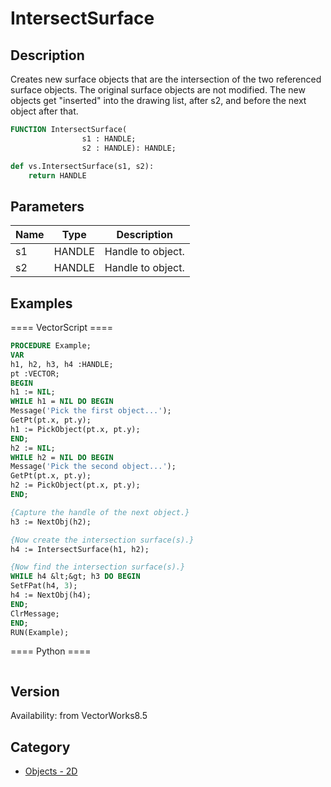 # IntersectSurface

## Description
Creates new surface objects that are the intersection of  the two referenced surface objects. The original surface objects are not modified. The new objects get &quot;inserted&quot; into the drawing list, after s2, and before the next object after that.

```pascal
FUNCTION IntersectSurface(
				s1 : HANDLE;
				s2 : HANDLE): HANDLE;
```

```python
def vs.IntersectSurface(s1, s2):
    return HANDLE
```

## Parameters
|Name|Type|Description|
|---|---|---|
|s1|HANDLE|Handle to object.|
|s2|HANDLE|Handle to object.|

## Examples
==== VectorScript ====
```pascal
PROCEDURE Example;
VAR
h1, h2, h3, h4 :HANDLE;
pt :VECTOR;
BEGIN
h1 := NIL;
WHILE h1 = NIL DO BEGIN
Message('Pick the first object...');
GetPt(pt.x, pt.y);
h1 := PickObject(pt.x, pt.y);
END;
h2 := NIL;
WHILE h2 = NIL DO BEGIN
Message('Pick the second object...');
GetPt(pt.x, pt.y);
h2 := PickObject(pt.x, pt.y);
END; 

{Capture the handle of the next object.}
h3 := NextObj(h2);

{Now create the intersection surface(s).}
h4 := IntersectSurface(h1, h2);

{Now find the intersection surface(s).}
WHILE h4 &lt;&gt; h3 DO BEGIN
SetFPat(h4, 3);
h4 := NextObj(h4);
END;
ClrMessage;
END;
RUN(Example);
```
==== Python ====
```python

```

## Version
Availability: from VectorWorks8.5

## Category
* [Objects - 2D](../Categories/Objects%20-%202D.md)
